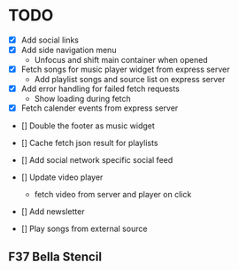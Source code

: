 # TODO

* [X] Add social links
* [X] Add side navigation menu
    * Unfocus and shift main container when opened
* [X] Fetch songs for music player widget from express server
    * Add playlist songs and source list on express server
* [X] Add error handling for failed fetch requests
    * Show loading during fetch
* [X] Fetch calender events from express server
* [] Double the footer as music widget
* [] Cache fetch json result for playlists
* [] Add social network specific social feed
* [] Update video player
    * fetch video from server and player on click
* [] Add newsletter

* [] Play songs from external source

## F37 Bella Stencil